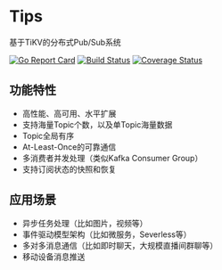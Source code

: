 # Tips 

基于TiKV的分布式Pub/Sub系统

[![Go Report Card](https://goreportcard.com/badge/github.com/shafreeck/tips)](https://goreportcard.com/report/github.com/shafreeck/tips)
[![Build Status](https://travis-ci.org/shafreeck/tips.svg?branch=master)](https://travis-ci.org/shafreeck/tips)
[![Coverage Status](https://coveralls.io/repos/github/shafreeck/tips/badge.svg?branch=master)](https://coveralls.io/github/shafreeck/tips?branch=master)

## 功能特性

* 高性能、高可用、水平扩展
* 支持海量Topic个数，以及单Topic海量数据
* Topic全局有序
* At-Least-Once的可靠通信
* 多消费者并发处理（类似Kafka Consumer Group）
* 支持订阅状态的快照和恢复

## 应用场景

* 异步任务处理（比如图片，视频等）
* 事件驱动模型架构（比如微服务，Severless等）
* 多对多消息通信（比如即时聊天，大规模直播间群聊等）
* 移动设备消息推送

